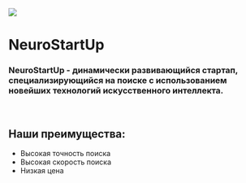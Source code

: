 ![](https://netology-code.github.io/git-homeworks/introduction/assets/logo.png)

# NeuroStartUp

### NeuroStartUp - динамически развивающийся стартап, специализирующийся на поиске с использованием новейших технологий искусственного интеллекта.
<br>

## Наши преимущества:

* Высокая точность поиска
* Высокая скорость поиска
* Низкая цена